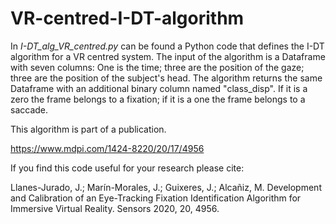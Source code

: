 # VR-centred-I-DT-algorithm

In *I-DT_alg_VR_centred.py* can be found a Python code that defines the I-DT algorithm for a VR centred system. The input of the algorithm is a Dataframe with seven columns: One is the time; three are the position of the gaze; three are the position of the subject's head. The algorithm returns the same Dataframe with an additional binary column named "class_disp". If it is a zero the frame belongs to a fixation; if it is a one the frame belongs to a saccade. 

This algorithm is part of a publication.

https://www.mdpi.com/1424-8220/20/17/4956

If you find this code useful for your research please cite:

Llanes-Jurado, J.; Marín-Morales, J.; Guixeres, J.; Alcañiz, M. Development and Calibration of an Eye-Tracking Fixation Identification Algorithm for Immersive Virtual Reality. Sensors 2020, 20, 4956. 
